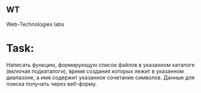 ## WT
Web-Technologies labs
# Task:
Написать функцию, формирующую список файлов в указанном каталоге (включая подкаталоги), время создания которых лежит в указанном диапазоне, а имя содержит указанное сочетание символов. Данные для поиска получать через веб-форму.
